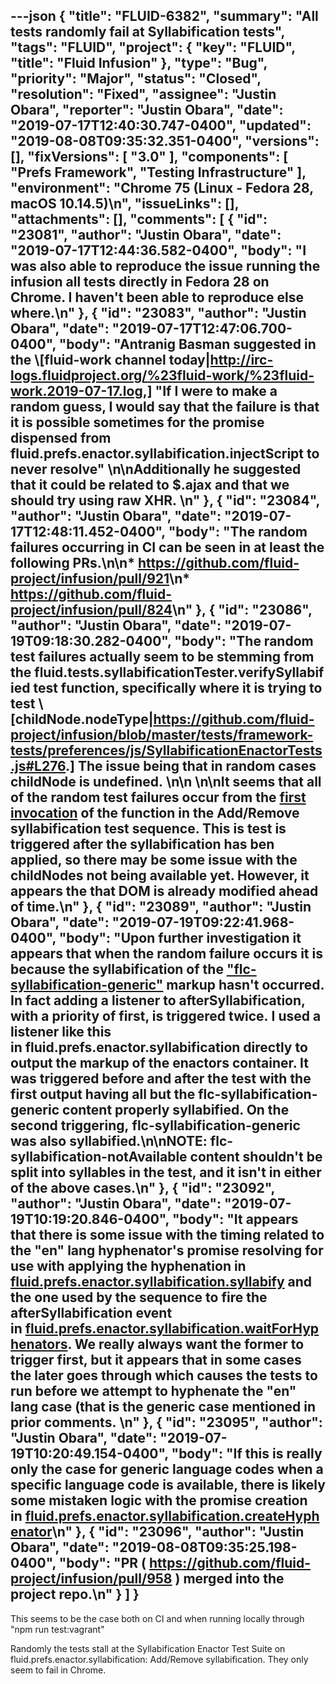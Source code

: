 ---json
{
  "title": "FLUID-6382",
  "summary": "All tests randomly fail at Syllabification tests",
  "tags": "FLUID",
  "project": {
    "key": "FLUID",
    "title": "Fluid Infusion"
  },
  "type": "Bug",
  "priority": "Major",
  "status": "Closed",
  "resolution": "Fixed",
  "assignee": "Justin Obara",
  "reporter": "Justin Obara",
  "date": "2019-07-17T12:40:30.747-0400",
  "updated": "2019-08-08T09:35:32.351-0400",
  "versions": [],
  "fixVersions": [
    "3.0"
  ],
  "components": [
    "Prefs Framework",
    "Testing Infrastructure"
  ],
  "environment": "Chrome 75 (Linux - Fedora 28, macOS 10.14.5)\n",
  "issueLinks": [],
  "attachments": [],
  "comments": [
    {
      "id": "23081",
      "author": "Justin Obara",
      "date": "2019-07-17T12:44:36.582-0400",
      "body": "I was also able to reproduce the issue running the infusion all tests directly in Fedora 28 on Chrome. I haven't been able to reproduce else where.\n"
    },
    {
      "id": "23083",
      "author": "Justin Obara",
      "date": "2019-07-17T12:47:06.700-0400",
      "body": "Antranig Basman suggested in the \\[fluid-work channel today|<http://irc-logs.fluidproject.org/%23fluid-work/%23fluid-work.2019-07-17.log>,] \"If I were to make a random guess, I would say that the failure is that it is possible sometimes for the promise dispensed from fluid.prefs.enactor.syllabification.injectScript to never resolve\" \n\nAdditionally he suggested that it could be related to $.ajax and that we should try using raw XHR. \n"
    },
    {
      "id": "23084",
      "author": "Justin Obara",
      "date": "2019-07-17T12:48:11.452-0400",
      "body": "The random failures occurring in CI can be seen in at least the following PRs.\n\n* <https://github.com/fluid-project/infusion/pull/921>\n* <https://github.com/fluid-project/infusion/pull/824>\n"
    },
    {
      "id": "23086",
      "author": "Justin Obara",
      "date": "2019-07-19T09:18:30.282-0400",
      "body": "The random test failures actually seem to be stemming from the fluid.tests.syllabificationTester.verifySyllabified test function, specifically where it is trying to test \\[childNode.nodeType|<https://github.com/fluid-project/infusion/blob/master/tests/framework-tests/preferences/js/SyllabificationEnactorTests.js#L276>.] The issue being that in random cases childNode is undefined. \n\n \n\nIt seems that all of the random test failures occur from the [first invocation](https://github.com/fluid-project/infusion/blob/master/tests/framework-tests/preferences/js/SyllabificationEnactorTests.js#L202-L205) of the function in the Add/Remove syllabification test sequence. This is test is triggered after the syllabification has ben applied, so there may be some issue with the childNodes not being available yet. However, it appears the that DOM is already modified ahead of time.\n"
    },
    {
      "id": "23089",
      "author": "Justin Obara",
      "date": "2019-07-19T09:22:41.968-0400",
      "body": "Upon further investigation it appears that when the random failure occurs it is because the syllabification of the [\"flc-syllabification-generic\"](https://github.com/fluid-project/infusion/blob/master/tests/framework-tests/preferences/html/SyllabificationEnactor-test.html#L55) markup hasn't occurred. In fact adding a listener to afterSyllabification, with a priority of first, is triggered twice. I used a listener like this in fluid.prefs.enactor.syllabification directly to output the markup of the enactors container. It was triggered before and after the test with the first output having all but the flc-syllabification-generic content properly syllabified. On the second triggering, flc-syllabification-generic was also syllabified.\n\nNOTE: flc-syllabification-notAvailable content shouldn't be split into syllables in the test, and it isn't in either of the above cases.\n"
    },
    {
      "id": "23092",
      "author": "Justin Obara",
      "date": "2019-07-19T10:19:20.846-0400",
      "body": "It appears that there is some issue with the timing related to the \"en\" lang hyphenator's promise resolving for use with applying the hyphenation in [fluid.prefs.enactor.syllabification.syllabify](https://github.com/fluid-project/infusion/blob/master/src/framework/preferences/js/SyllabificationEnactor.js#L299-L304) and the one used by the sequence to fire the afterSyllabification event in [fluid.prefs.enactor.syllabification.waitForHyphenators](https://github.com/fluid-project/infusion/blob/master/src/framework/preferences/js/SyllabificationEnactor.js#L165-L172). We really always want the former to trigger first, but it appears that in some cases the later goes through which causes the tests to run before we attempt to hyphenate the \"en\" lang case (that is the generic case mentioned in prior comments. \n"
    },
    {
      "id": "23095",
      "author": "Justin Obara",
      "date": "2019-07-19T10:20:49.154-0400",
      "body": "If this is really only the case for generic language codes when a specific language code is available, there is likely some mistaken logic with the promise creation in [fluid.prefs.enactor.syllabification.createHyphenator](https://github.com/fluid-project/infusion/blob/master/src/framework/preferences/js/SyllabificationEnactor.js#L213)\n"
    },
    {
      "id": "23096",
      "author": "Justin Obara",
      "date": "2019-08-08T09:35:25.198-0400",
      "body": "PR ( <https://github.com/fluid-project/infusion/pull/958> ) merged into the project repo.\n"
    }
  ]
}
---
This seems to be the case both on CI and when running locally through "npm run test:vagrant"

Randomly the tests stall at the Syllabification Enactor Test Suite on fluid.prefs.enactor.syllabification: Add/Remove syllabification. They only seem to fail in Chrome.

        